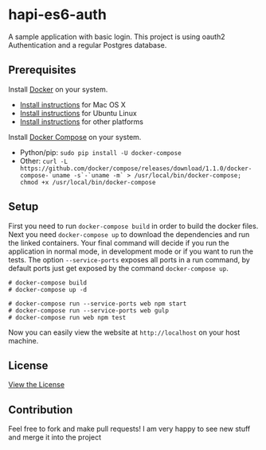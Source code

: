 # hapi-es6-auth

A sample application with basic login. This project is using oauth2 Authentication
and a regular Postgres database.

## Prerequisites

Install [Docker](https://www.docker.com/) on your system.

* [Install instructions](https://docs.docker.com/installation/mac/) for Mac OS X
* [Install instructions](https://docs.docker.com/installation/ubuntulinux/) for Ubuntu Linux
* [Install instructions](https://docs.docker.com/installation/) for other platforms

Install [Docker Compose](http://docs.docker.com/compose/) on your system.

* Python/pip: `sudo pip install -U docker-compose`
* Other: ``curl -L https://github.com/docker/compose/releases/download/1.1.0/docker-compose-`uname -s`-`uname -m` > /usr/local/bin/docker-compose; chmod +x /usr/local/bin/docker-compose``

## Setup

First you need to run `docker-compose build` in order to build the docker files.
Next you need `docker-compose up` to download the dependencies and run the linked
containers. Your final command will decide if you run the application in normal mode,
in development mode or if you want to run the tests. The option `--service-ports`
exposes all ports in a run command, by default ports just get exposed by the command
`docker-compose up`.

    # docker-compose build
    # docker-compose up -d

    # docker-compose run --service-ports web npm start
    # docker-compose run --service-ports web gulp
    # docker-compose run web npm test

Now you can easily view the website at `http://localhost` on your host machine.

## License

[View the License](LICENSE)

## Contribution

Feel free to fork and make pull requests! I am very happy to see new stuff and
merge it into the project
